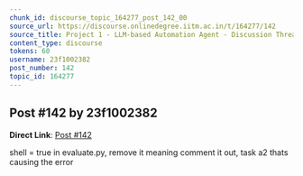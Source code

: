 ```yaml
---
chunk_id: discourse_topic_164277_post_142_00
source_url: https://discourse.onlinedegree.iitm.ac.in/t/164277/142
source_title: Project 1 - LLM-based Automation Agent - Discussion Thread [TDS Jan 2025]
content_type: discourse
tokens: 60
username: 23f1002382
post_number: 142
topic_id: 164277
---
```


## Post #142 by 23f1002382

**Direct Link**: [Post #142](https://discourse.onlinedegree.iitm.ac.in/t/164277/142)

shell = true in evaluate.py, remove it meaning comment it out, task a2 thats causing the error
